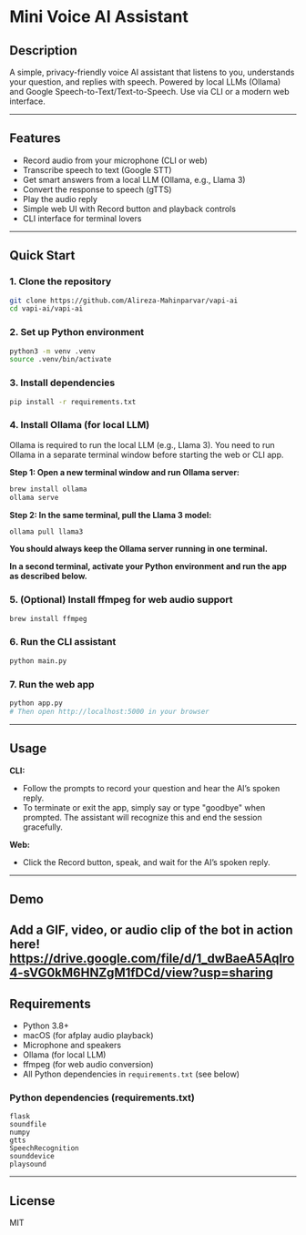 

# Mini Voice AI Assistant


## Description
A simple, privacy-friendly voice AI assistant that listens to you, understands your question, and replies with speech. Powered by local LLMs (Ollama) and Google Speech-to-Text/Text-to-Speech. Use via CLI or a modern web interface.

---


## Features
- Record audio from your microphone (CLI or web)
- Transcribe speech to text (Google STT)
- Get smart answers from a local LLM (Ollama, e.g., Llama 3)
- Convert the response to speech (gTTS)
- Play the audio reply
- Simple web UI with Record button and playback controls
- CLI interface for terminal lovers

---

## Quick Start


### 1. Clone the repository
```bash
git clone https://github.com/Alireza-Mahinparvar/vapi-ai
cd vapi-ai/vapi-ai
```


### 2. Set up Python environment
```bash
python3 -m venv .venv
source .venv/bin/activate
```


### 3. Install dependencies
```bash
pip install -r requirements.txt
```



### 4. Install Ollama (for local LLM)
Ollama is required to run the local LLM (e.g., Llama 3). You need to run Ollama in a separate terminal window before starting the web or CLI app.

**Step 1: Open a new terminal window and run Ollama server:**
```bash
brew install ollama
ollama serve
```

**Step 2: In the same terminal, pull the Llama 3 model:**
```bash
ollama pull llama3
```

**You should always keep the Ollama server running in one terminal.**

**In a second terminal, activate your Python environment and run the app as described below.**


### 5. (Optional) Install ffmpeg for web audio support
```bash
brew install ffmpeg
```


### 6. Run the CLI assistant
```bash
python main.py
```


### 7. Run the web app
```bash
python app.py
# Then open http://localhost:5000 in your browser
```

---

## Usage


**CLI:**
- Follow the prompts to record your question and hear the AI’s spoken reply.
- To terminate or exit the app, simply say or type "goodbye" when prompted. The assistant will recognize this and end the session gracefully.


**Web:**
- Click the Record button, speak, and wait for the AI’s spoken reply.

---


## Demo
Add a GIF, video, or audio clip of the bot in action here!
https://drive.google.com/file/d/1_dwBaeA5AqIro4-sVG0kM6HNZgM1fDCd/view?usp=sharing
---


## Requirements
- Python 3.8+
- macOS (for afplay audio playback)
- Microphone and speakers
- Ollama (for local LLM)
- ffmpeg (for web audio conversion)
- All Python dependencies in `requirements.txt` (see below)

### Python dependencies (requirements.txt)
```
flask
soundfile
numpy
gtts
SpeechRecognition
sounddevice
playsound
```

---


## License
MIT

